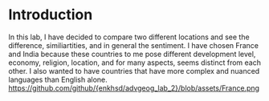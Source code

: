 # Introduction
In this lab, I have decided to compare two different locations and see the difference, similiartities, and in general the sentiment. I have chosen France and India because these countries to me pose different development level, economy, religion, location, and for many aspects, seems distinct from each other. I also wanted to have countries that have more complex and nuanced languages than English alone. 
https://github.com/github/{enkhsd/advgeog_lab_2}/blob/assets/France.png 
